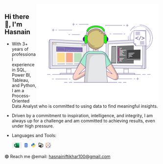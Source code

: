 <animated-image data-catalyst="" style="float: right; width: 400px;">
<a target="_blank" rel="noopener noreferrer" href="https://github.com/hasnainiftikhar/hasnainiftikhar/blob/main/workgif.gif?raw=true" data-target="animated-image.originalLink"><img align="right" alt="GIF" src="https://github.com/hasnainiftikhar/hasnainiftikhar/blob/main/workgif.gif?raw=true" height="320" style="max-width: 100%; display: inline-block;" data-target="animated-image.originalImage"></a>
</animated-image>


## Hi there 👋, I'm Hasnain

- With 3+ years of professional experience in SQL, Power BI, Tableau, and Python, I am a Process-Oriented Data Analyst who is committed to using data to find meaningful insights. 

- Driven by a commitment to inspiration, intelligence, and integrity, I am always up for a challenge and am committed to achieving results, even under high pressure.

- Languages and Tools:
  
     <code><img height="20" src="https://github.com/hasnainiftikhar/hasnainiftikhar/blob/main/excel.jpg" style="max-width: 100%;"></code>
     <code><a target="_blank" rel="noopener noreferrer nofollow"><img height="20" src="https://raw.githubusercontent.com/github/explore/80688e429a7d4ef2fca1e82350fe8e3517d3494d/topics/sql/sql.png" style="max-width: 100%;"></a></code>
<code><a target="_blank" rel="noopener noreferrer nofollow"><img height="20" src="https://raw.githubusercontent.com/github/explore/80688e429a7d4ef2fca1e82350fe8e3517d3494d/topics/python/python.png" style="max-width: 100%;"></a></code>
<code><a target="_blank" rel="noopener noreferrer nofollow"><img height="20" src="https://github.com/hasnainiftikhar/hasnainiftikhar/blob/main/powerbi.png" style="max-width: 100%;"></a></code>
<code><a target="_blank" rel="noopener noreferrer nofollow"><img height="20" src="https://github.com/hasnainiftikhar/hasnainiftikhar/blob/main/tableu.png" style="max-width: 100%;"></a></code>
</p>

🟢 Reach me @email: hasnainiftikhar100@gmail.com


